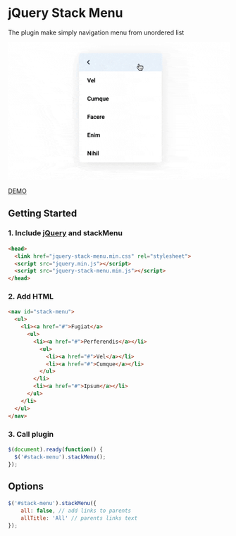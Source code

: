 # jQuery Stack Menu

The plugin make simply navigation menu from unordered list

![](demo.gif)

[DEMO](https://maximzhurkin.github.io/jquery-stack-menu/)

## Getting Started
### 1. Include [jQuery](https://jquery.com/) and stackMenu
```html
<head>
  <link href="jquery-stack-menu.min.css" rel="stylesheet">
  <script src="jquery.min.js"></script>
  <script src="jquery-stack-menu.min.js"></script>
</head>
```
### 2. Add HTML
```html
<nav id="stack-menu">
  <ul>
    <li><a href="#">Fugiat</a>
      <ul>
        <li><a href="#">Perferendis</a></li>
          <ul>
            <li><a href="#">Vel</a></li>
            <li><a href="#">Cumque</a></li>
          </ul>
        </li>
        <li><a href="#">Ipsum</a></li>
      </ul>
    </li>
  </ul>
</nav>
```
### 3. Call plugin
```javascript
$(document).ready(function() {
  $('#stack-menu').stackMenu();
});
```
## Options
```javascript
$('#stack-menu').stackMenu({
    all: false, // add links to parents
    allTitle: 'All' // parents links text
});
```
